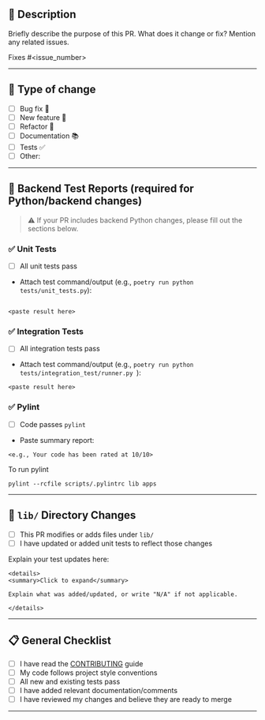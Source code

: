 
<!-- Please provide a general summary of your changes in the title above -->

## 📝 Description

Briefly describe the purpose of this PR. What does it change or fix? Mention any related issues.

Fixes #<issue_number> <!-- optional -->

---

## 📂 Type of change

<!-- Check all that apply: -->

- [ ] Bug fix 🐞
- [ ] New feature 🚀
- [ ] Refactor 🔨
- [ ] Documentation 📚
- [ ] Tests ✅
- [ ] Other: <!-- please specify -->

---

## 🧪 Backend Test Reports (required for Python/backend changes)

> ⚠️ If your PR includes backend Python changes, please fill out the sections below.

### ✅ Unit Tests

- [ ] All unit tests pass
- Attach test command/output (e.g., `poetry run python tests/unit_tests.py`):

```

<paste result here>
```

### ✅ Integration Tests

* [ ] All integration tests pass
* Attach test command/output (e.g., `poetry run python tests/integration_test/runner.py `):

```
<paste result here>
```

### ✅ Pylint

* [ ] Code passes `pylint`
* Paste summary report:

```
<e.g., Your code has been rated at 10/10>
```

To run pylint
```
pylint --rcfile scripts/.pylintrc lib apps
```

---

## 🧱 `lib/` Directory Changes

* [ ] This PR modifies or adds files under `lib/`
* [ ] I have updated or added unit tests to reflect those changes

Explain your test updates here:

```
<details>
<summary>Click to expand</summary>

Explain what was added/updated, or write "N/A" if not applicable.

</details>
```

---

## 📋 General Checklist

* [ ] I have read the [CONTRIBUTING](../CONTRIBUTING.md) guide
* [ ] My code follows project style conventions
* [ ] All new and existing tests pass
* [ ] I have added relevant documentation/comments
* [ ] I have reviewed my changes and believe they are ready to merge

---

<!-- Thank you for contributing to pits_n_giggles! -->
